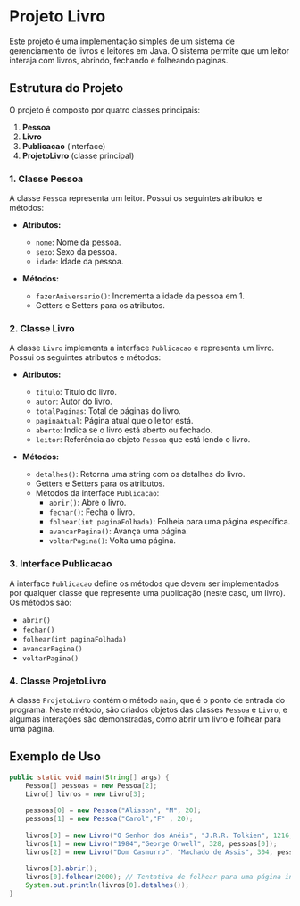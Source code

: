 
# Projeto Livro

Este projeto é uma implementação simples de um sistema de gerenciamento de livros e leitores em Java. O sistema permite que um leitor interaja com livros, abrindo, fechando e folheando páginas.

## Estrutura do Projeto

O projeto é composto por quatro classes principais:

1. **Pessoa**
2. **Livro**
3. **Publicacao** (interface)
4. **ProjetoLivro** (classe principal)

### 1. Classe Pessoa

A classe `Pessoa` representa um leitor. Possui os seguintes atributos e métodos:

- **Atributos:**
  - `nome`: Nome da pessoa.
  - `sexo`: Sexo da pessoa.
  - `idade`: Idade da pessoa.

- **Métodos:**
  - `fazerAniversario()`: Incrementa a idade da pessoa em 1.
  - Getters e Setters para os atributos.

### 2. Classe Livro

A classe `Livro` implementa a interface `Publicacao` e representa um livro. Possui os seguintes atributos e métodos:

- **Atributos:**
  - `titulo`: Título do livro.
  - `autor`: Autor do livro.
  - `totalPaginas`: Total de páginas do livro.
  - `paginaAtual`: Página atual que o leitor está.
  - `aberto`: Indica se o livro está aberto ou fechado.
  - `leitor`: Referência ao objeto `Pessoa` que está lendo o livro.

- **Métodos:**
  - `detalhes()`: Retorna uma string com os detalhes do livro.
  - Getters e Setters para os atributos.
  - Métodos da interface `Publicacao`:
    - `abrir()`: Abre o livro.
    - `fechar()`: Fecha o livro.
    - `folhear(int paginaFolhada)`: Folheia para uma página específica.
    - `avancarPagina()`: Avança uma página.
    - `voltarPagina()`: Volta uma página.

### 3. Interface Publicacao

A interface `Publicacao` define os métodos que devem ser implementados por qualquer classe que represente uma publicação (neste caso, um livro). Os métodos são:

- `abrir()`
- `fechar()`
- `folhear(int paginaFolhada)`
- `avancarPagina()`
- `voltarPagina()`

### 4. Classe ProjetoLivro

A classe `ProjetoLivro` contém o método `main`, que é o ponto de entrada do programa. Neste método, são criados objetos das classes `Pessoa` e `Livro`, e algumas interações são demonstradas, como abrir um livro e folhear para uma página.

## Exemplo de Uso

```java
public static void main(String[] args) {
    Pessoa[] pessoas = new Pessoa[2];
    Livro[] livros = new Livro[3];
    
    pessoas[0] = new Pessoa("Alisson", "M", 20);
    pessoas[1] = new Pessoa("Carol","F" , 20);
    
    livros[0] = new Livro("O Senhor dos Anéis", "J.R.R. Tolkien", 1216, pessoas[0]);
    livros[1] = new Livro("1984","George Orwell", 328, pessoas[0]);
    livros[2] = new Livro("Dom Casmurro", "Machado de Assis", 304, pessoas[1]);
     
    livros[0].abrir();
    livros[0].folhear(2000); // Tentativa de folhear para uma página inválida
    System.out.println(livros[0].detalhes());
}


